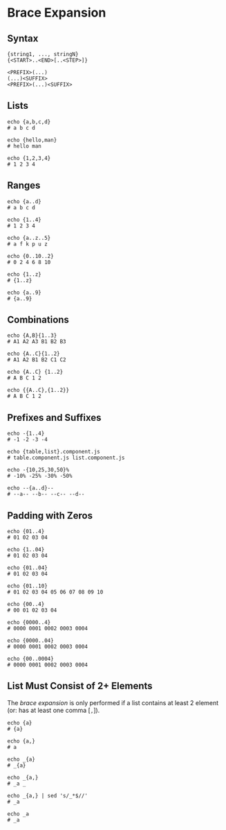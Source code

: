# Brace Expansion

## Syntax

```
{string1, ..., stringN}
{<START>..<END>[..<STEP>]}

<PREFIX>(...)
(...)<SUFFIX>
<PREFIX>(...)<SUFFIX>
```

## Lists

```
echo {a,b,c,d}
# a b c d

echo {hello,man}
# hello man

echo {1,2,3,4}
# 1 2 3 4
```

## Ranges

```
echo {a..d}
# a b c d

echo {1..4}
# 1 2 3 4

echo {a..z..5}
# a f k p u z

echo {0..10..2}
# 0 2 4 6 8 10

echo {1..z}
# {1..z}

echo {a..9}
# {a..9}
```

## Combinations

```
echo {A,B}{1..3}
# A1 A2 A3 B1 B2 B3

echo {A..C}{1..2}
# A1 A2 B1 B2 C1 C2

echo {A..C} {1..2}
# A B C 1 2

echo {{A..C},{1..2}}
# A B C 1 2
```

## Prefixes and Suffixes

```
echo -{1..4}
# -1 -2 -3 -4

echo {table,list}.component.js
# table.component.js list.component.js

echo -{10,25,30,50}%
# -10% -25% -30% -50%

echo --{a..d}--
# --a-- --b-- --c-- --d--
```

## Padding with Zeros

```
echo {01..4}
# 01 02 03 04

echo {1..04}
# 01 02 03 04

echo {01..04}
# 01 02 03 04

echo {01..10}
# 01 02 03 04 05 06 07 08 09 10
```

```
echo {00..4}
# 00 01 02 03 04

echo {0000..4}
# 0000 0001 0002 0003 0004

echo {0000..04}
# 0000 0001 0002 0003 0004

echo {00..0004}
# 0000 0001 0002 0003 0004
```

## List Must Consist of 2+ Elements

The _brace expansion_ is only performed if a list contains at least 2 element (or: has at least one comma [`,`]).

```
echo {a}
# {a}

echo {a,}
# a

echo _{a}
# _{a}

echo _{a,}
# _a _
```

```
echo _{a,} | sed 's/_*$//'
# _a

echo _a
# _a
```
